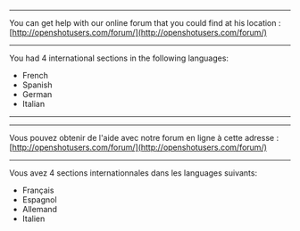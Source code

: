 
***

 You can get help with our online forum that you could find at his location :
[http://openshotusers.com/forum/](http://openshotusers.com/forum/)

***
You had 4 international sections in the following languages:
* French
* Spanish
* German
* Italian

***

***


Vous pouvez obtenir de l'aide avec notre forum en ligne à cette adresse : 
[http://openshotusers.com/forum/](http://openshotusers.com/forum/)

***

Vous avez 4 sections internationnales dans les languages suivants:
* Français
* Espagnol
* Allemand
* Italien